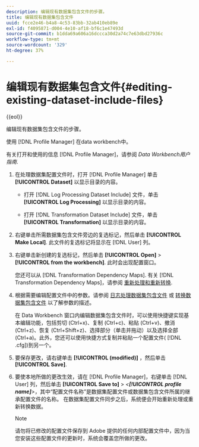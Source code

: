 ```yaml
---
description: 编辑现有数据集包含文件的步骤。
title: 编辑现有数据集包含文件
uuid: fcce2e46-b4a8-4c53-83bb-32ab410eb89e
exl-id: f4095871-d004-4e10-af18-bf6c1e47493d
source-git-commit: b1dda69a606a16dccca30d2a74c7e63dbd27936c
workflow-type: tm+mt
source-wordcount: '329'
ht-degree: 37%

---
```


# 编辑现有数据集包含文件{#editing-existing-dataset-include-files}

{{eol}}

编辑现有数据集包含文件的步骤。

使用 [!DNL Profile Manager] 在data workbench中。

有关打开和使用的信息 [!DNL Profile Manager]，请参阅 *Data Workbench用户指南*.

1. 在处理数据集配置文件时，打开 [!DNL Profile Manager] 单击 **[!UICONTROL Dataset]** 以显示目录的内容。

   * 打开 [!DNL Log Processing Dataset Include] 文件，单击 **[!UICONTROL Log Processing]** 以显示目录的内容。

   * 打开 [!DNL Transformation Dataset Include] 文件，单击 **[!UICONTROL Transformation]** 以显示目录的内容。

1. 右键单击所需数据集包含文件旁边的复选标记，然后单击 **[!UICONTROL Make Local]**. 此文件的复选标记将显示在 [!DNL User] 列。
1. 右键单击新创建的复选标记，然后单击 **[!UICONTROL Open]** > **[!UICONTROL from the workbench]**. 此时会出现配置窗口。

   您还可以从 [!DNL Transformation Dependency Maps]. 有关 [!DNL Transformation Dependency Maps]，请参阅 [重新处理和重新转换](../../../../home/c-dataset-const-proc/c-reproc-retrans/c-unst-reproc-retrans.md).

1. 根据需要编辑配置文件中的参数。请参阅 [日志处理数据集包含文件](../../../../home/c-dataset-const-proc/c-dataset-inc-files/c-types-dataset-inc-files/c-log-proc-dataset-inc-files/c-log-proc-dataset-inc-files.md#concept-999475a22519432e98844622ca95b6ab) 或 [转换数据集包含文件](../../../../home/c-dataset-const-proc/c-dataset-inc-files/c-types-dataset-inc-files/c-trans-dataset-inc-files.md#concept-c64aa78ed9ce40b8a0f4932c82ff5ace) 以了解参数的描述。

   在 Data Workbench 窗口内编辑数据集包含文件时，可以使用快捷键实现基本编辑功能，包括剪切 (Ctrl+x)、复制 (Ctrl+c)、粘贴 (Ctrl+v)、撤消 (Ctrl+z)、恢复 (Ctrl+Shift+z)、选择部分（单击并拖动）以及选择全部 (Ctrl+a)。此外，您还可以使用快捷方式复制并粘贴一个配置文件( [!DNL .cfg])到另一个。

1. 要保存更改，请右键单击 **[!UICONTROL (modified)]** ，然后单击 **[!UICONTROL Save]**.
1. 要使本地所做的更改生效，请在 [!DNL Profile Manager]，右键单击 [!DNL User] 列，然后单击 **[!UICONTROL Save to]** > *&lt;**[!UICONTROL profile name]**>*，其中“配置文件名称”是数据集配置文件或数据集包含文件所属的继承配置文件的名称。 在数据集配置文件同步之后，系统便会开始重新处理或重新转换数据。

   >[!NOTE]
   >
   >请勿将已修改的配置文件保存到 Adobe 提供的任何内部配置文件中，因为当您安装这些配置文件的更新时，系统会覆盖您所做的更改。
